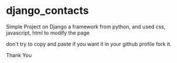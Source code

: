 # django_contacts
Simple Project on Django a framework from python,
and used css, javascript, html to modify the page

don't try to copy and paste
if you want it in your github profile fork it.

Thank You 
